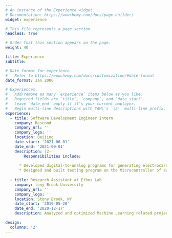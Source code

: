 ```yaml
---
# An instance of the Experience widget.
# Documentation: https://wowchemy.com/docs/page-builder/
widget: experience

# This file represents a page section.
headless: true

# Order that this section appears on the page.
weight: 40

title: Experience
subtitle:

# Date format for experience
#   Refer to https://wowchemy.com/docs/customization/#date-format
date_format: Jan 2006

# Experiences.
#   Add/remove as many `experience` items below as you like.
#   Required fields are `title`, `company`, and `date_start`.
#   Leave `date_end` empty if it's your current employer.
#   Begin multi-line descriptions with YAML's `|2-` multi-line prefix.
experience:
  - title: Software Development Engineer Intern
    company: Rescond
    company_url: ''
    company_logo: ''
    location: Beijing
    date_start: '2021-06-01'
    date_end: '2021-09-01'
    description: |2-
        Responsibilities include:
        
      * Developed digital-to-analog programs for generating electrocardiogram at different heart conditions and helped pass more than 100 tests as well as improve the accuracy of ECG on the defibrillator.
      * Designed and built testing program on the Microcontroller of automated external defibrillator within an agile team and made the tests more specific and boosted the process two times faster.
        
  - title: Research Assistant at Ethos Lab
    company: tony Brook University
    company_url: ''
    company_logo: ''
    location: Stony Brook, NY
    date_start: '2019-05-20'
    date_end: '2020-12-17'
    description: Analyzed and optimized Machine Learning related projects and made improvements over 10 real-world projects with a weekly presentation in a team of four.

design:
  columns: '2'
---
```

